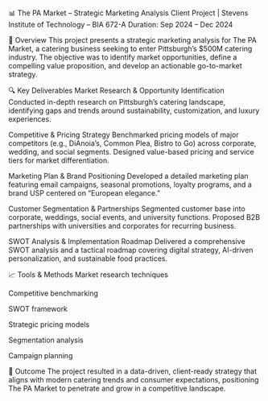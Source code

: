 📊 The PA Market – Strategic Marketing Analysis
Client Project | Stevens Institute of Technology – BIA 672-A
Duration: Sep 2024 – Dec 2024

🧠 Overview
This project presents a strategic marketing analysis for The PA Market, a catering business seeking to enter Pittsburgh’s $500M catering industry. The objective was to identify market opportunities, define a compelling value proposition, and develop an actionable go-to-market strategy.

🔍 Key Deliverables
Market Research & Opportunity Identification
Conducted in-depth research on Pittsburgh’s catering landscape, identifying gaps and trends around sustainability, customization, and luxury experiences.

Competitive & Pricing Strategy
Benchmarked pricing models of major competitors (e.g., DiAnoia’s, Common Plea, Bistro to Go) across corporate, wedding, and social segments. Designed value-based pricing and service tiers for market differentiation.

Marketing Plan & Brand Positioning
Developed a detailed marketing plan featuring email campaigns, seasonal promotions, loyalty programs, and a brand USP centered on “European elegance.”

Customer Segmentation & Partnerships
Segmented customer base into corporate, weddings, social events, and university functions. Proposed B2B partnerships with universities and corporates for recurring business.

SWOT Analysis & Implementation Roadmap
Delivered a comprehensive SWOT analysis and a tactical roadmap covering digital strategy, AI-driven personalization, and sustainable food practices.

📈 Tools & Methods
Market research techniques

Competitive benchmarking

SWOT framework

Strategic pricing models

Segmentation analysis

Campaign planning

📎 Outcome
The project resulted in a data-driven, client-ready strategy that aligns with modern catering trends and consumer expectations, positioning The PA Market to penetrate and grow in a competitive landscape.

